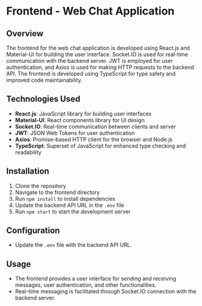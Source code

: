 # Frontend - Web Chat Application

## Overview
The frontend for the web chat application is developed using React.js and Material-UI for building the user interface. Socket.IO is used for real-time communication with the backend server. JWT is employed for user authentication, and Axios is used for making HTTP requests to the backend API. The frontend is developed using TypeScript for type safety and improved code maintainability.

## Technologies Used
- **React.js**: JavaScript library for building user interfaces
- **Material-UI**: React components library for UI design
- **Socket.IO**: Real-time communication between clients and server
- **JWT**: JSON Web Tokens for user authentication
- **Axios**: Promise-based HTTP client for the browser and Node.js
- **TypeScript**: Superset of JavaScript for enhanced type checking and readability

## Installation
1. Clone the repository
2. Navigate to the frontend directory
3. Run `npm install` to install dependencies
4. Update the backend API URL in the `.env` file
5. Run `npm start` to start the development server

## Configuration
- Update the `.env` file with the backend API URL.

## Usage
- The frontend provides a user interface for sending and receiving messages, user authentication, and other functionalities.
- Real-time messaging is facilitated through Socket.IO connection with the backend server.
